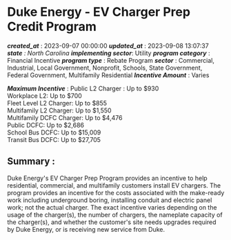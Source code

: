 # Duke Energy - EV Charger Prep Credit Program 
 ***created_at*** : 2023-09-07 00:00:00 
 ***updated_at*** : 2023-09-08 13:07:37 
 ***state** : North Carolina 
 **implementing sector***: Utility 
 ***program category*** : Financial Incentive 
 ***program type*** : Rebate Program 
 ***sector*** : Commercial, Industrial, Local Government, Nonprofit, Schools, State Government, Federal Government, Multifamily Residential 
 ***Incentive Amount*** : Varies

 
 ***Maximum Incentive*** : Public L2 Charger : Up to $930  
Workplace L2: Up to $700  
Fleet Level L2 Charger: Up to $855  
Multifamily L2 Charger: Up to $1,550  
Multifamily DCFC Charger: Up to $4,476  
Public DCFC: Up to $2,686  
School Bus DCFC: Up to $15,009  
Transit Bus DCFC: Up to $27,705  

 
 ## Summary : 
 Duke Energy's EV Charger Prep Program provides an incentive to help
residential, commercial, and multifamily customers install EV chargers. The
program provides an incentive for the costs associated with the make-ready
work including underground boring, installing conduit and electric panel work;
not the actual charger. The exact incentive varies depending on the usage of
the charger(s), the number of chargers, the nameplate capacity of the
charger(s), and whether the customer's site needs upgrades required by Duke
Energy, or is receiving new service from Duke.

 
 